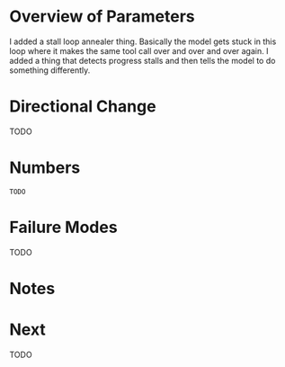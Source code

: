 # Overview of Parameters

I added a stall loop annealer thing. Basically the model gets stuck in this loop where it makes the same tool call over and over and over again. I added a thing that detects progress stalls and then tells the model to do something differently.


# Directional Change

TODO

# Numbers

```
TODO
```

# Failure Modes

TODO

# Notes

# Next

TODO



